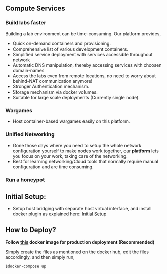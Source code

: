 ## Compute Services

### Build labs faster

Building a lab environment can be time-consuming.  Our platform provides,


- Quick on-demand containers and provisioning.
- Comprehensive list of various development containers.
- Simplified service deployment with services accessible throughout network
- Automatic DNS manipulation, thereby accessing services with choosen domain-names
- Access the labs even from remote locations, no need to worry about behind-NAT communication anymore!
- Stronger Authentication mechanism.
- Storage mechanism via docker volumes.
- Suitable for large scale deployments (Currently single node).

### Wargames
- Host container-based wargames easily on this platform.

### Unified Networking
- Gone those days where you need to setup the whole network configuration yourself to make nodes work together, our **platform** lets you focus on your work, taking care of the networking.
- Best for learning networking/Cloud tools that normally require manual configuration and are time consuming.

### Run a honeypot

## Initial Setup:
- Setup host bridging with separate host virtual interface, and install docker plugin as explained here: [Initial Setup](https://github.com/VaradBelwalkar/Compute-Services/blob/master/configure/setup.md)

## How to Deploy?
**Follow [this](https://hub.docker.com/r/varadbelwalkar/golang_server) docker image for production deployment (Recommended)**

Simply create the files as mentioned on the docker hub, edit the files accordingly, and then simply run,
```
$docker-compose up
```



